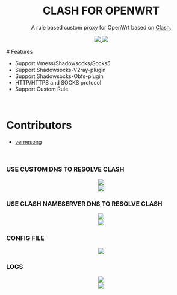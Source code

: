 
<h1 align="center"> 
    <br>CLASH FOR OPENWRT
</h1>

<p align="center">
A rule based custom proxy for OpenWrt based on <a href="https://github.com/Dreamacro/clash" target="_blank">Clash</a>.
</p>

<p align="center">
    <a href="https://github.com/frainzy1477/clash/releases" target="_blank">
        <img src="https://img.shields.io/badge/release-v0.13.0-blue.svg">
    </a>
    <a href="https://github.com/Dreamacro/clash"  target="_blank">
        <img src="https://img.shields.io/badge/Clash-v0.13.0-orange.svg"/>
    </a>
</p>
# Features

- Support Vmess/Shadowsocks/Socks5
- Support Shadowsocks-V2ray-plugin
- Support Shadowsocks-Obfs-plugin
- HTTP/HTTPS and SOCKS protocol
- Support Custom Rule
<br>

# Contributors

- <a href="https://github.com/vernesong"  target="_blank">
        vernesong
    </a>

<br>

<h3>USE CUSTOM DNS TO RESOLVE CLASH</H3> 

<div align=center><img src="https://raw.githubusercontent.com/frainzy1477/clash/production/preview/c.png" /></div>
<div align=center><img src="https://raw.githubusercontent.com/frainzy1477/clash/production/preview/6.png" /></div>

<h3>USE CLASH NAMESERVER DNS TO RESOLVE CLASH</H3> 

<div align=center><img src="https://raw.githubusercontent.com/frainzy1477/clash/production/preview/bb.png" /></div>
<div align=center><img src="https://raw.githubusercontent.com/frainzy1477/clash/production/preview/8.png" /></div>

<h3>CONFIG FILE</H3>

<div align=center><img src="https://raw.githubusercontent.com/frainzy1477/clash/production/preview/3.png" /></div>

<h3>LOGS</H3>

<div align=center><img src="https://raw.githubusercontent.com/frainzy1477/clash/production/preview/4.png" /></div>
<div align=center><img src="https://raw.githubusercontent.com/frainzy1477/clash/production/preview/5.png" /></div>
